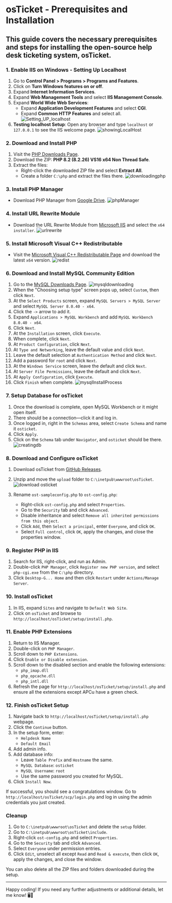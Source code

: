 # osTicket - Prerequisites and Installation
## This guide covers the necessary prerequisites and steps for installing the open-source help desk ticketing system, osTicket.


### 1. Enable IIS on Windows - Setting Up Localhost


1. Go to **Control Panel > Programs > Programs and Features**.
2. Click on **Turn Windows features on or off**.
3. Expand **Internet Information Services**.
4. Expand **Web Management Tools** and select **IIS Management Console**.
5. Expand **World Wide Web Services**:
   - Expand **Application Development Features** and select **CGI**.
   - Expand **Common HTTP Features** and select all.
![Setting_UP_localhost](https://github.com/user-attachments/assets/2d1a8bf7-a510-46af-973b-25541dac4500)
6. **Testing localhost Setup**: Open any browser and type `localhost` or `127.0.0.1` to see the IIS welcome page.
![showingLocalHost](https://github.com/user-attachments/assets/3f89469a-3991-4415-bc10-52012494bd81)

### 2. Download and Install PHP


1. Visit the [PHP Downloads Page](https://windows.php.net/download#php-8.2).
2. Download the ZIP: **PHP 8.2 (8.2.26) VS16 x64 Non Thread Safe**.
3. Extract the files:
   - Right-click the downloaded ZIP file and select **Extract All**.
   - Create a folder `C:\php` and extract the files there.
![downloadingphp](https://github.com/user-attachments/assets/91adb7d7-14ac-4b6a-9267-e686a5b47244)
### 3. Install PHP Manager


- Download PHP Manager from [Google Drive](https://drive.google.com/file/d/1qyZMk_YTizMGJMVULN_TtCwVY9sxw9lz/view?usp=sharing%3Eis).
![phpManager](https://github.com/user-attachments/assets/36ec2b0b-1a5a-42c1-95a2-9d301a2aa288)
### 4. Install URL Rewrite Module






- Download the URL Rewrite Module from [Microsoft IIS](https://www.iis.net/downloads/microsoft/url-rewrite) and select the `x64 installer`.
![urlrewrite](https://github.com/user-attachments/assets/83b3decf-6768-4264-919c-23a803ccc97c)
### 5. Install Microsoft Visual C++ Redistributable


- Visit the [Microsoft Visual C++ Redistributable Page](https://learn.microsoft.com/en-gb/cpp/windows/latest-supported-vc-redist?view=msvc-170) and download the latest `x64` version.
![redist](https://github.com/user-attachments/assets/59684505-b17d-4049-bcdd-e4790a966e3e)
### 6. Download and Install MySQL Community Edition


1. Go to the [MySQL Downloads Page](https://dev.mysql.com/downloads/file/?id=536356).
![mysqldownloading](https://github.com/user-attachments/assets/cd72bb26-f4ac-4059-82c4-dc3e483a0c97)
2. When the "Choosing setup type" screen pops up, select `Custom`, then click `Next`.
3. At the `Select Products` screen, expand `MySQL Servers > MySQL Server` and select `MySQL Server 8.0.40 - x64`.
4. Click the `->` arrow to add it.
5. Expand `Applications > MySQL Workbench` and add `MySQL Workbench 8.0.40 - x64`.
6. Click `Next`.
7. At the `Installation` screen, click `Execute`.
8. When complete, click `Next`.
9. At `Product Configuration`, click `Next`.
10. At `Type and Networking`, leave the default value and click `Next`.
11. Leave the default selection at `Authentication Method` and click `Next`.
12. Add a password for `root` and click `Next`.
13. At the `Windows Service` screen, leave the default and click `Next`.
14. At `Server File Permissions`, leave the default and click `Next`.
15. At `Apply Configuration`, click `Execute`.
16. Click `Finish` when complete.
![mysqlInstallProcess](https://github.com/user-attachments/assets/d6242071-3ed3-4c98-b72e-19d205cf1a5b)
### 7. Setup Database for osTicket

1. Once the download is complete, open MySQL Workbench or it might open itself.
2. There should be a connection—click it and log in.
3. Once logged in, right in the `Schemas` area, select `Create Schema` and name it `osticket`.
4. Click `Apply`.
5. Click on the `Schema` tab under `Navigator`, and `osticket` should be there.
![creatingdb](https://github.com/user-attachments/assets/a3dbf8cf-9e30-4fab-bead-215680633efd)

### 8. Download and Configure osTicket

1. Download osTicket from [GitHub Releases](https://github.com/osTicket/osTicket/releases/tag/v1.18.1).
2. Unzip and move the `upload` folder to `C:\inetpub\wwwroot\osTicket`.![download osticket](https://github.com/user-attachments/assets/d94cc97c-fcb9-41a5-bb7c-e4e5de22f9d5)

3. Rename `ost-sampleconfig.php` to `ost-config.php`:
   - Right-click `ost-config.php` and select `Properties`.
   - Go to the `Security` tab and click `Advanced`.
   - Disable inheritance and select `Remove all inherited permissions from this object`.
   - Click `Add`, then `Select a principal`, enter `Everyone`, and click `OK`.
   - Select `Full control`, click `OK`, apply the changes, and close the properties window.

### 9. Register PHP in IIS

1. Search for IIS, right-click, and run as Admin.
2. Double-click `PHP Manager`, click `Register new PHP version`, and select `php-cgi.exe` from the `C:\php` directory.
3. Click `Desktop-G... Home` and then click `Restart` under `Actions/Manage Server`.

### 10. Install osTicket

1. In IIS, expand `Sites` and navigate to `Default Web Site`.
2. Click on `osTicket` and browse to `http://localhost/osTicket/setup/install.php`.

### 11. Enable PHP Extensions

1. Return to IIS Manager.
2. Double-click on `PHP Manager`.
3. Scroll down to `PHP Extensions`.
4. Click `Enable or Disable extension`.
5. Scroll down to the disabled section and enable the following extensions:
   - `php_imap.dll`
   - `php_opcache.dll`
   - `php_intl.dll`
6. Refresh the page for `http://localhost/osTicket/setup/install.php` and ensure all the extensions except APCu have a green check.

### 12. Finish osTicket Setup

1. Navigate back to `http://localhost/osTicket/setup/install.php` webpage.
2. Click the `Continue` button.
3. In the setup form, enter:
   - `Helpdesk Name`
   - `Default Email`
4. Add admin info.
5. Add database info:
   - Leave `Table Prefix` and `Hostname` the same.
   - `MySQL Database`: `osticket`
   - `MySQL Username`: `root`
   - Use the same password you created for MySQL.
6. Click `Install Now`.

If successful, you should see a congratulations window. Go to `http://localhost/osTicket/scp/login.php` and log in using the admin credentials you just created.

### Cleanup

1. Go to `C:\inetpub\wwwroot\osTicket` and delete the `setup` folder.
2. Go to `C:\inetpub\wwwroot\osTicket\include`.
3. Right-click `ost-config.php` and select `Properties`.
4. Go to the `Security` tab and click `Advanced`.
5. Select `Everyone` under permission entries.
6. Click `Edit`, unselect all except `Read` and `Read & execute`, then click `OK`, apply the changes, and close the window.

You can also delete all the ZIP files and folders downloaded during the setup.

---

Happy coding! If you need any further adjustments or additional details, let me know! 🖥️🚀
